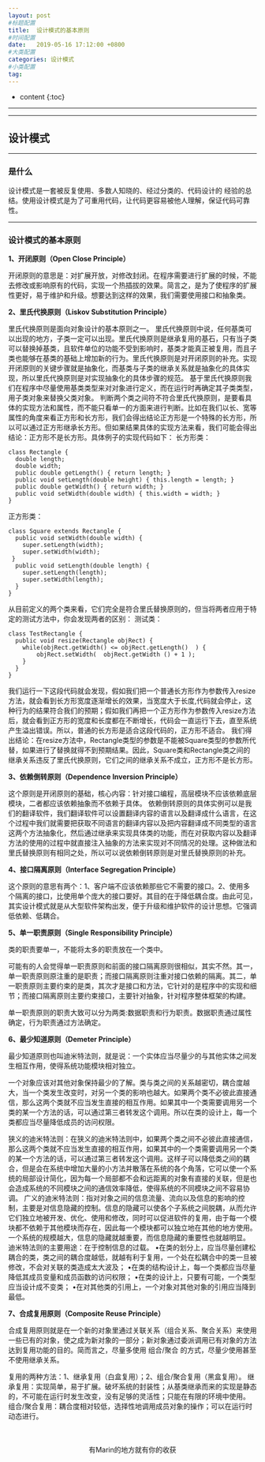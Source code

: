 ```yaml
---
layout: post
#标题配置
title:  设计模式的基本原则
#时间配置
date:   2019-05-16 17:12:00 +0800
#大类配置
categories: 设计模式
#小类配置
tag: 
---
```


* content
{:toc}
---
---

## 设计模式

---

### 是什么
设计模式是一套被反复使用、多数人知晓的、经过分类的、代码设计的 经验的总结。使用设计模式是为了可重用代码，让代码更容易被他人理解，保证代码可靠性。

---

### 设计模式的基本原则
<b>1、开闭原则（Open Close Principle）</b>

开闭原则的意思是：对扩展开放，对修改封闭。在程序需要进行扩展的时候，不能去修改或影响原有的代码，实现一个热插拔的效果。简言之，是为了使程序的扩展性更好，易于维护和升级。想要达到这样的效果，我们需要使用接口和抽象类。

<b>2、里氏代换原则（Liskov Substitution Principle）</b>

里氏代换原则是面向对象设计的基本原则之一。 里氏代换原则中说，任何基类可以出现的地方，子类一定可以出现。里氏代换原则是继承复用的基石，只有当子类可以替换掉基类，且软件单位的功能不受到影响时，基类才能真正被复用，而且子类也能够在基类的基础上增加新的行为。里氏代换原则是对开闭原则的补充。实现开闭原则的关键步骤就是抽象化，而基类与子类的继承关系就是抽象化的具体实现，所以里氏代换原则是对实现抽象化的具体步骤的规范。
基于里氏代换原则我们在程序中尽量使用基类类型来对对象进行定义，而在运行时再确定其子类类型，用子类对象来替换父类对象。
判断两个类之间符不符合里氏代换原则，是要看具体的实现方法和属性，而不能只看单一的方面来进行判断。比如在我们以长、宽等属性的角度来看正方形和长方形，我们会得出结论正方形是一个特殊的长方形，所以可以通过正方形继承长方形。但如果结果具体的实现方法来看，我们可能会得出结论：正方形不是长方形。具体例子的实现代码如下：
长方形类：
```
class Rectangle {
  double length;
  double width;
  public double getLength() { return length; } 
  public void setLength(double height) { this.length = length; }   
  public double getWidth() { return width; }
  public void setWidth(double width) { this.width = width; } 
}
```
正方形类：
```
class Square extends Rectangle {
  public void setWidth(double width) {
    super.setLength(width);
    super.setWidth(width);   
 }
  public void setLength(double length) { 
    super.setLength(length);
    super.setWidth(length);   
  } 
}
```
从目前定义的两个类来看，它们完全是符合里氏替换原则的，但当将两者应用于特定的测试方法中，你会发现两者的区别：
测试类：
```
class TestRectangle {
  public void resize(Rectangle objRect) {
    while(objRect.getWidth() <= objRect.getLength()  ) {
        objRect.setWidth(  objRect.getWidth () + 1 );
    }
  }
}
```
我们运行一下这段代码就会发现，假如我们把一个普通长方形作为参数传入resize方法，就会看到长方形宽度逐渐增长的效果，当宽度大于长度,代码就会停止，这种行为的结果符合我们的预期；假如我们再把一个正方形作为参数传入resize方法后，就会看到正方形的宽度和长度都在不断增长，代码会一直运行下去，直至系统产生溢出错误。所以，普通的长方形是适合这段代码的，正方形不适合。
我们得出结论：在resize方法中，Rectangle类型的参数是不能被Square类型的参数所代替，如果进行了替换就得不到预期结果。因此，Square类和Rectangle类之间的继承关系违反了里氏代换原则，它们之间的继承关系不成立，正方形不是长方形。

<b>3、依赖倒转原则（Dependence Inversion Principle）</b>

这个原则是开闭原则的基础，核心内容：针对接口编程，高层模块不应该依赖底层模块，二者都应该依赖抽象而不依赖于具体。
依赖倒转原则的具体实例可以是我们的翻译软件，我们翻译软件可以设置翻译内容的语言以及翻译成什么语言，在这个过程中我们就需要把获取不同语言的翻译内容以及把内容翻译成不同类型的语言这两个方法抽象化，然后通过继承来实现具体类的功能，而在对获取内容以及翻译方法的使用的过程中就直接注入抽象的方法来实现对不同情况的处理。这种做法和里氏替换原则有相同之处，所以可以说依赖倒转原则是对里氏替换原则的补充。

<b>4、接口隔离原则（Interface Segregation Principle）</b>

这个原则的意思有两个：1、客户端不应该依赖那些它不需要的接口。2、使用多个隔离的接口，比使用单个庞大的接口要好。其目的在于降低耦合度。由此可见，其实设计模式就是从大型软件架构出发，便于升级和维护软件的设计思想。它强调低依赖、低耦合。

<b>5、单一职责原则（Single Responsibility Principle）</b>

类的职责要单一，不能将太多的职责放在一个类中。

可能有的人会觉得单一职责原则和前面的接口隔离原则很相似，其实不然。其一，单一职责原则原注重的是职责；而接口隔离原则注重对接口依赖的隔离。其二，单一职责原则主要约束的是类，其次才是接口和方法，它针对的是程序中的实现和细节；而接口隔离原则主要约束接口，主要针对抽象，针对程序整体框架的构建。

单一职责原则的职责大致可以分为两类:数据职责和行为职责。数据职责通过属性确定，行为职责通过方法确定。

<b>6、最少知道原则（Demeter Principle）</b>

最少知道原则也叫迪米特法则，就是说：一个实体应当尽量少的与其他实体之间发生相互作用，使得系统功能模块相对独立。

一个对象应该对其他对象保持最少的了解。类与类之间的关系越密切，耦合度越大，当一个类发生改变时，对另一个类的影响也越大。如果两个类不必彼此直接通信，那么这两个类就不应当发生直接的相互作用。如果其中一个类需要调用另一个类的某一个方法的话，可以通过第三者转发这个调用。所以在类的设计上，每一个类都应当尽量降低成员的访问权限。

狭义的迪米特法则：在狭义的迪米特法则中，如果两个类之间不必彼此直接通信，那么这两个类就不应当发生直接的相互作用，如果其中的一个类需要调用另一个类的某一个方法的话，可以通过第三者转发这个调用。这样子可以降低类之间的耦合，但是会在系统中增加大量的小方法并散落在系统的各个角落，它可以使一个系统的局部设计简化，因为每一个局部都不会和远距离的对象有直接的关联，但是也会造成系统的不同模块之间的通信效率降低，使得系统的不同模块之间不容易协调。
广义的迪米特法则：指对对象之间的信息流量、流向以及信息的影响的控制，主要是对信息隐藏的控制。信息的隐藏可以使各个子系统之间脱耦，从而允许它们独立地被开发、优化、使用和修改，同时可以促进软件的复用，由于每一个模块都不依赖于其他模块而存在，因此每一个模块都可以独立地在其他的地方使用。一个系统的规模越大，信息的隐藏就越重要，而信息隐藏的重要性也就越明显。
迪米特法则的主要用途：在于控制信息的过载。
•在类的划分上，应当尽量创建松耦合的类，类之间的耦合度越低，就越有利于复用，一个处在松耦合中的类一旦被修改，不会对关联的类造成太大波及；
•在类的结构设计上，每一个类都应当尽量降低其成员变量和成员函数的访问权限；
•在类的设计上，只要有可能，一个类型应当设计成不变类；
•在对其他类的引用上，一个对象对其他对象的引用应当降到最低。

<b>7、合成复用原则（Composite Reuse Principle）</b>

合成复用原则就是在一个新的对象里通过关联关系（组合关系、聚合关系）来使用一些已有的对象，使之成为新对象的一部分；新对象通过委派调用已有对象的方法达到复用功能的目的。简而言之，尽量多使用 组合/聚合 的方式，尽量少使用甚至不使用继承关系。

复用的两种方法：1、继承复用（白盒复用）；2、组合/聚合复用（黑盒复用）。
继承复用：实现简单，易于扩展。破坏系统的封装性；从基类继承而来的实现是静态的，不可能在运行时发生改变，没有足够的灵活性；只能在有限的环境中使用。
组合/聚合复用：耦合度相对较低，选择性地调用成员对象的操作；可以在运行时动态进行。

<br>

<br>

<center>有Marin的地方就有你的收获</center>